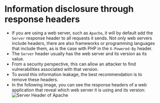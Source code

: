 # Information disclosure through response headers

* If you are using a web server, such as `Apache`, it will by default add the `Server` response header to all requests it sends. Not only web servers include headers, there are also frameworks or programming languages that include them, as is the case with PHP in the `X-Powered-By` header.
* The `Server` header usually has the web server and its version as its value.
* From a security perspective, this can allow an attacker to find vulnerabilities associated with that version.
* To avoid this information leakage, the best recommendation is to remove these headers.
* In the following image, you can see the response headers of a web application that reveal which web server it is using and its version:
![Server Header of Apache][1]

[1]: /static/images/learning/apache-server-header.png
